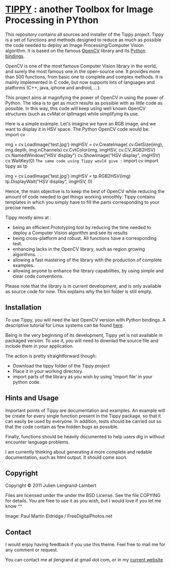 # [TIPPY](http://dl.dropbox.com/u/4286043/00_Website/03_Images/TIPPY.jpg) : another Toolbox for Image Processing in PYthon

This repository contains all sources and installer of the Tippy project. 
Tippy is a set of functions and methods designed to reduce as much as possible the code needed to deploy an Image Processing/Computer Vision algorithm. 
It is based on the famous [OpenCV](http://opencv.willowgarage.com/wiki/) library and its [Python bindings](http://opencv.willowgarage.com/wiki/PythonInterface).

OpenCV is one of the most famous Computer Vision library in the world, and surely the most famous one in the open-source one. It provides more than 500 functions, from basic one to complete and complex methods. It is mainly implemented in C code, but now supports lots of languages and platforms (C++, java, iphone and android, ...). 

This project aims at magnifying the power of OpenCV in using the power of Python. The idea is to get as much results as possible with as little code as possible. In this way, this code will keep using well known OpenCV structures (such as cvMat or IplImage) while simplifying its use. 


Here is a simple example. Let's imagine we have an RGB image, and we want to display it in HSV space. 
The Python OpenCV code would be:
`
import cv 

img = cv.LoadImage('test.jpg')
imgHSV = cv.CreateImage( cv.GetSize(img), img.depth, img.nChannels)
cv.CvtColor(img, imgHSV, cv.CV_RGB2HSV)
cv.NamedWindow("HSV display")
cv.ShowImage("HSV display", imgHSV)
cv.WaitKey(0)
`
The same code using Tippy would give :
`
import cv
import tippy as tp

img = cv.LoadImage('test.jpg')
imgHSV = tp.RGB2HSV(img)
tp.DisplayWait("HSV display", imgHSV, 0)
`

Hence, the main objective is to keep the best of OpenCV while reducing the amount of code needed to get things working smoothly. Tippy contains templates in which you simply have to fill the parts corresponding to your precise needs.


Tippy mostly aims at :
- being an efficient Prototyping tool by reducing the time needed to deploy a Computer Vision algorithm and see its results
- being cross-platform and robust. All functions have a corresponding test. 
- enhancing lacks in the OpenCV library, such as region growing algorithms. . .
- allowing a fast mastering of the library with the production of complete examples. 
- allowing anyone to enhance the library capabilities, by using simple and clear code conventions.


Please note that the library is in current development, and is only available as source code for now. This explains why the bin folder is still empty. 


## Installation

To use Tippy, you will need the last OpenCV version with Python bindings. A descriptive tutorial for Linux systems can be found [here](http://opencv.willowgarage.com/wiki/InstallGuide%20%3A%20Debian).

Being in the very beginning of its development, Tippy yet is not available in packaged version. To use it, you will need to downlad the source file and include them in your application. 

The action is pretty straightforward though:
- Download the tippy folder of the Tippy project
- Place it in your working directory.
- import parts of the library as you wish by using 'import file' in your python code. 

## Hints and Usage

Important points of Tippy are documentation and examples. 
An example will be create for every single function present in the Tippy package, so that it can easily be used by everyone. 
In addition, tests should be carried out so that the code contain as few hidden bugs as possible.

Finally, functions should be heavily documented to help users dig in without encounter language problems. 

I am currently thinking about generating a more complete and redable documentation, such as html output. It should come soon.

## Copyright

Copyright © 2011 Julien Lengrand-Lambert

Files are licensed under the under the BSD License. See the file COPYING for details.
You are free to use it as you wish, but I would love if you let me know ^^

Image: Paul Martin Eldridge / FreeDigitalPhotos.net

## Contact

I would enjoy having feedback if you use this theme. 
Feel free to mail me for any comment or request. 

You can contact me at jlengrand at gmail dot com, or in my [current website](http://www.lengrandlambert.fr)
